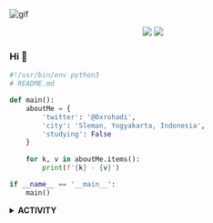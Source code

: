 ![gif](https://64.media.tumblr.com/ddbd1bc29a57fd2b2b0c837745d77f3f/tumblr_nrmn7kLki51rcvimbo1_540.gif)

<div align="center">
  <img src="https://img.shields.io/badge/Python-0A0A0A?style=for-the-badge&logo=python&logoColor=cyan">
  <img src="https://img.shields.io/badge/Java-0A0A0A?style=for-the-badge&logo=java&logoColor=cyan">
</div>

### Hi 🌹

```python
#!/usr/bin/env python3
# README.md

def main():
    aboutMe = {
        'twitter': '@0xrohadi',
        'city': 'Sleman, Yogyakarta, Indonesia',
        'studying': False
    }
    
    for k, v in aboutMe.items():
        print(f'{k} - {v}')

if __name__ == '__main__':
    main()
```

<details>
<summary><b>ACTIVITY</b></summary>
<br>
  
![Tomo top langs](https://github-readme-stats.vercel.app/api/top-langs?username=0xrohadi&layout=compact&show_icons=true&theme=outrun)
</details>
